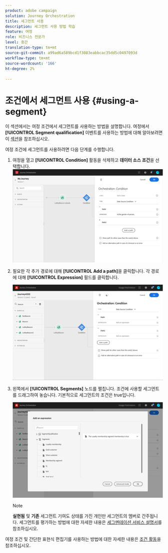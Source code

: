 ```yaml
---
product: adobe campaign
solution: Journey Orchestration
title: 세그먼트 사용
description: 세그먼트 사용 방법 학습
feature: 여정
role: 비즈니스 전문가
level: 중간
translation-type: tm+mt
source-git-commit: a99ad6a589bcd1f3083eabbcac35dd5c0497093d
workflow-type: tm+mt
source-wordcount: '166'
ht-degree: 2%

---
```



# 조건에서 세그먼트 사용 {#using-a-segment}

이 섹션에서는 여정 조건에서 세그먼트를 사용하는 방법을 설명합니다. 여정에서 **[!UICONTROL Segment qualification]** 이벤트를 사용하는 방법에 대해 알아보려면 이 [섹션](../building-journeys/segment-qualification-events.md)을 참조하십시오.

여정 조건에 세그먼트를 사용하려면 다음 단계를 수행합니다.

1. 여정을 열고 **[!UICONTROL Condition]** 활동을 삭제하고 **데이터 소스 조건**을 선택합니다.
   ![](../assets/journey47.png)

1. 필요한 각 추가 경로에 대해 **[!UICONTROL Add a path]**&#x200B;을 클릭합니다. 각 경로에 대해 **[!UICONTROL Expression]** 필드를 클릭합니다.

   ![](../assets/segment3.png)

1. 왼쪽에서 **[!UICONTROL Segments]** 노드를 펼칩니다. 조건에 사용할 세그먼트를 드래그하여 놓습니다. 기본적으로 세그먼트의 조건은 true입니다.

   ![](../assets/segment4.png)

   >[!NOTE]
   >
   >**실현됨** 및 **기존** 세그먼트 기여도 상태를 가진 개인만 세그먼트의 멤버로 간주됩니다. 세그먼트를 평가하는 방법에 대한 자세한 내용은 [세그멘테이션 서비스 설명서](https://experienceleague.adobe.com/docs/experience-platform/segmentation/tutorials/evaluate-a-segment.html?lang=en#interpret-segment-results)를 참조하십시오.

여정 조건 및 간단한 표현식 편집기를 사용하는 방법에 대한 자세한 내용은 [조건 활동](../building-journeys/condition-activity.md#about_condition)을 참조하십시오.